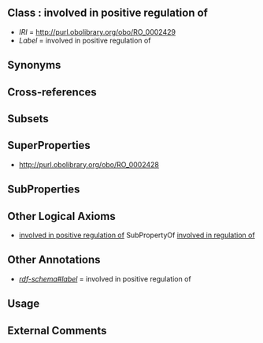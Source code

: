 
## Class : involved in positive regulation of

 * *IRI* = http://purl.obolibrary.org/obo/RO_0002429
 * *Label* = involved in positive regulation of

## Synonyms


## Cross-references


## Subsets


## SuperProperties

 * <http://purl.obolibrary.org/obo/RO_0002428>

## SubProperties


## Other Logical Axioms

 * [involved in positive regulation of](../../RO/29/RO_0002429.md) SubPropertyOf [involved in regulation of](../../RO/28/RO_0002428.md)

## Other Annotations

 * *[rdf-schema#label](../../el/rdf-schema#label.md)* = involved in positive regulation of

## Usage


## External Comments

